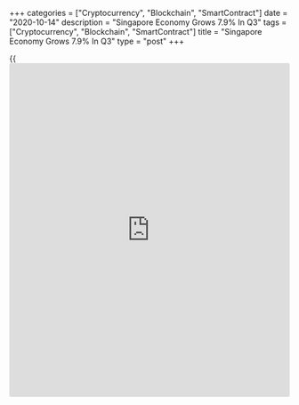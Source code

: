 +++
categories = ["Cryptocurrency", "Blockchain", "SmartContract"]
date = "2020-10-14"
description = "Singapore Economy Grows 7.9% In Q3"
tags = ["Cryptocurrency", "Blockchain", "SmartContract"]
title = "Singapore Economy Grows 7.9% In Q3"
type = "post"
+++

{{<iframe id="large-banner" src="https://www.bounty.group/#slide=4.0" width="100%" height="600" scrolling="no" style="border: 0px solid rgb(216, 221, 230); border-radius: 3px;">}}

Singapore's gross domestic product expanded a seasonally adjusted 7.9
percent on quarter in the third quarter of 2020, the Ministry of Trade
and Industry said in Wednesday's advance estimate.

That was roughly in line with forecasts following the 13.2 percent
contraction in the three months prior.

On a yearly basis, GDP was down 7.0 percent - missing expectations for a
decline of 6.8 percent following the downwardly revised 13.3 percent
drop in the previous three months (originally -12.6 percent).

The manufacturing sector grew 2.0 percent on year in the third quarter,
a reversal from the 0.8 percent contraction in the previous quarter.
Growth of the sector was supported by output expansions in the
electronics and precision engineering clusters, which were in turn
driven by robust global demand for semiconductors and semiconductor
manufacturing equipment.

On a seasonally-adjusted quarterly basis, the manufacturing sector
expanded 3.9 percent, a turnaround from the 9.1 percent contraction in
Q2.

The construction sector shrank 44.7 percent on year in the third
quarter, extending the 59.9 percent decline in Q2. Construction output
in the third quarter remained weak on account of the slow resumption of
construction activities due to the need for construction firms to
implement safe management measures for a safe restart.

On a seasonally-adjusted quarterly basis, the construction sector spiked
38.7 percent, a rebound from the sharp contraction of 59.4 percent in
the second quarter when most construction activities had to come to a
stop due to the Circuit Breaker and movement restrictions in the foreign
worker dormitories.

The services producing industries contracted 8.0 percent on year in Q3,
an improvement from the 13.6 percent decline in the previous quarter.
Within services, aviation- and tourism-related sectors like air
transport and accommodation continued to see significant contractions,
as global travel restrictions and sluggish travel demand brought air
travel and visitor arrivals to a near complete standstill. Other trade-
related services sectors, such as wholesale trade, were also weighed
down by weak external demand as major economies around the world
continued to grapple with the COVID-19 pandemic.

On a seasonally-adjusted quarterly basis, the services producing
industries expanded 6.8 percent, a reversal from the 11.2 percent
decline seen in the second quarter.

For comments and feedback [contact](https://www.playgroundfx.com/contact/): editorial@rtt[news](https://www.letsplayfx.com/blog/forex-news-website/).com

[Economic News][1]

 **What parts of the world are seeing the best (and worst) economic
performances lately? Click[here][2] to check out our [Econ Scorecard][2]
and find out! See up-to-the-moment [ranking](https://www.playgroundfx.com/blog/crypto-exchange-ranking/)s for the best and worst
performers in [GDP][3], [unemployment rate][4], [inflation][5] and much
more.**

   1. www.rtt[news](https://www.letsplayfx.com/blog/forex-news-website/).com/Content/EconomicNews.aspx
   2. www.rtt[news](https://www.letsplayfx.com/blog/forex-news-website/).com/economic-scorecard/world-rank/industrial-production/highest-performance.aspx
   3. www.rtt[news](https://www.letsplayfx.com/blog/forex-news-website/).com/economic-scorecard/world-rank/GDP/highest-performance.aspx
   4. www.rtt[news](https://www.letsplayfx.com/blog/forex-news-website/).com/economic-scorecard/world-rank/unemployment-rate/lowest-performance.aspx
   5. www.rtt[news](https://www.letsplayfx.com/blog/forex-news-website/).com/economic-scorecard/world-rank/CPI/highest-performance.aspx